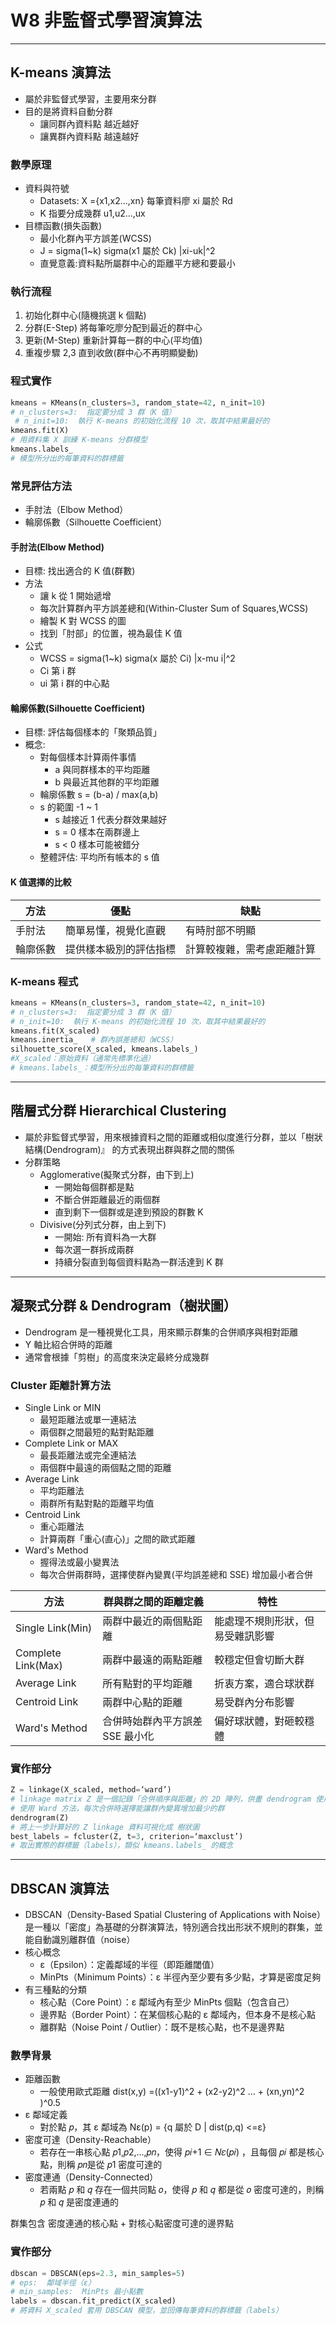 # W8 非監督式學習演算法

---

## K-means 演算法

- 屬於非監督式學習，主要用來分群
- 目的是將資料自動分群
    - 讓同群內資料點 越近越好
    - 讓異群內資料點 越遠越好

### 數學原理

- 資料與符號
    - Datasets: X ={x1,x2...,xn} 每筆資料廖 xi 屬於 Rd
    - K 指要分成幾群 u1,u2...,ux
- 目標函數(損失函數)
    - 最小化群內平方誤差(WCSS)
    - J = sigma(1~k) sigma(x1 屬於 Ck) |xi-uk|^2
    - 直覺意義:資料點所屬群中心的距離平方總和要最小

### 執行流程

1. 初始化群中心(隨機挑選 k 個點)
2. 分群(E-Step) 將每筆吃廖分配到最近的群中心
3. 更新(M-Step) 重新計算每一群的中心(平均值)
4. 重複步驟 2,3 直到收斂(群中心不再明顯變動)

### 程式實作

```python
kmeans = KMeans(n_clusters=3, random_state=42, n_init=10)
# n_clusters=3:  指定要分成 3 群（K 值）
 # n_init=10:  執行 K-means 的初始化流程 10 次，取其中結果最好的
kmeans.fit(X)
# 用資料集 X 訓練 K-means 分群模型
kmeans.labels_
# 模型所分出的每筆資料的群標籤
```

### 常見評估方法

- 手肘法（Elbow Method）
- 輪廓係數（Silhouette Coefficient）

#### 手肘法(Elbow Method)

- 目標: 找出適合的 K 值(群數)
- 方法
    - 讓 k 從 1 開始遞增
    - 每次計算群內平方誤差總和(Within-Cluster Sum of Squares,WCSS)
    - 繪製 K 對 WCSS 的圖
    - 找到「肘部」的位置，視為最佳 K 值
- 公式
    - WCSS = sigma(1~k) sigma(x 屬於 Ci) |x-mu i|^2
    - Ci 第 i 群
    - ui 第 i 群的中心點

#### 輪廓係數(Silhouette Coefficient)

- 目標: 評估每個樣本的「聚類品質」
- 概念:
    - 對每個樣本計算兩件事情
        - a 與同群樣本的平均距離
        - b 與最近其他群的平均距離
    - 輪廓係數 s = (b-a) / max(a,b)
    - s 的範圍 -1 ~ 1
        - s 越接近 1 代表分群效果越好
        - s = 0 樣本在兩群邊上
        - s < 0 樣本可能被錯分
    - 整體評估: 平均所有帳本的 s 值

#### K 值選擇的比較

| 方法 | 優點 | 缺點 |
| --- | --- |--- |
| 手肘法 | 簡單易懂，視覺化直觀 | 有時肘部不明顯 |
| 輪廓係數 | 提供樣本級別的評估指標 | 計算較複雜，需考慮距離計算 |

### K-means 程式

```python
kmeans = KMeans(n_clusters=3, random_state=42, n_init=10)
# n_clusters=3:  指定要分成 3 群（K 值）
# n_init=10:  執行 K-means 的初始化流程 10 次，取其中結果最好的
kmeans.fit(X_scaled)
kmeans.inertia_   # 群內誤差總和（WCSS）
silhouette_score(X_scaled, kmeans.labels_)
#X_scaled：原始資料（通常先標準化過）
# kmeans.labels_：模型所分出的每筆資料的群標籤

```

---

## 階層式分群 Hierarchical Clustering

- 屬於非監督式學習，用來根據資料之間的距離或相似度進行分群，並以「樹狀結構(Dendrogram)』 的方式表現出群與群之間的關係
- 分群策略
    - Agglomerative(擬聚式分群，由下到上)
        - 一開始每個群都是點
        - 不斷合併距離最近的兩個群
        - 直到剩下一個群或是達到預設的群數 K
    - Divisive(分列式分群，由上到下)
        - 一開始: 所有資料為一大群
        - 每次選一群拆成兩群
        - 持續分裂直到每個資料點為一群活達到 K 群

---

## 凝聚式分群 & Dendrogram（樹狀圖）

- Dendrogram 是一種視覺化工具，用來顯示群集的合併順序與相對距離
- Y 軸比紹合併時的距離
- 通常會根據「剪樹」的高度來決定最終分成幾群

### Cluster 距離計算方法

- Single Link or MIN
    - 最短距離法或單一連結法
    - 兩個群之間最短的點對點距離
- Complete Link or MAX
    - 最長距離法或完全連結法
    - 兩個群中最遠的兩個點之間的距離
- Average Link
    - 平均距離法
    - 兩群所有點對點的距離平均值
- Centroid Link
    - 重心距離法
    - 計算兩群「重心(直心)」之間的歐式距離
- Ward's Method
    - 握得法或最小變異法
    - 每次合併兩群時，選擇使群內變異(平均誤差總和 SSE) 增加最小者合併

| 方法 | 群與群之間的距離定義 | 特性 |
| --- | --- | --- |
| Single Link(Min) | 兩群中最近的兩個點距離 | 能處理不規則形狀，但易受雜訊影響 | 
| Complete Link(Max) | 兩群中最遠的兩點距離 | 較穩定但會切斷大群 | 
| Average Link | 所有點對的平均距離 | 折衷方案，適合球狀群 |
| Centroid Link | 兩群中心點的距離 | 易受群內分布影響 |
| Ward's Method | 合併時始群內平方誤差 SSE 最小化 | 偏好球狀體，對砸較穩體 |

### 實作部分

```python
Z = linkage(X_scaled, method=‘ward’)
# linkage matrix Z 是一個記錄「合併順序與距離」的 2D 陣列，供畫 dendrogram 使用
# 使用 Ward 方法，每次合併時選擇能讓群內變異增加最少的群
dendrogram(Z)
# 將上一步計算好的 Z linkage 資料可視化成 樹狀圖
best_labels = fcluster(Z, t=3, criterion=‘maxclust’)
# 取出實際的群標籤（labels），類似 kmeans.labels_ 的概念

```

---

## DBSCAN 演算法

- DBSCAN（Density-Based Spatial Clustering of Applications with Noise） 是一種以「密度」為基礎的分群演算法，特別適合找出形狀不規則的群集，並能自動識別離群值（noise）
- 核心概念
    - ε（Epsilon）：定義鄰域的半徑（即距離閾值）
    - MinPts（Minimum Points）：ε 半徑內至少要有多少點，才算是密度足夠
- 有三種點的分類
    - 核心點（Core Point）：ε 鄰域內有至少 MinPts 個點（包含自己）
    - 邊界點（Border Point）：在某個核心點的 ε 鄰域內，但本身不是核心點
    - 離群點（Noise Point / Outlier）：既不是核心點，也不是邊界點

### 數學背景

- 距離函數
    - 一般使用歐式距離 dist(x,y) =((x1-y1)^2 + (x2-y2)^2 ... + (xn,yn)^2 )^0.5
- ε 鄰域定義
    - 對於點 𝑝，其 ε 鄰域為 Nε(p) = {q 屬於 D | dist(p,q) <=ε}
- 密度可達（Density-Reachable）
    - 若存在一串核心點 𝑝1,𝑝2,...,𝑝𝑛，使得 𝑝𝑖+1 ∈ 𝑁𝜀(𝑝𝑖) ，且每個 𝑝𝑖 都是核心點，則稱 𝑝𝑛是從 𝑝1 密度可達的
- 密度連通（Density-Connected）
    - 若兩點 𝑝 和 𝑞 存在一個共同點 𝑜，使得 𝑝 和 𝑞 都是從 𝑜 密度可達的，則稱 𝑝 和 𝑞 是密度連通的
    
群集包含 密度連通的核心點 + 對核心點密度可達的邊界點


### 實作部分

```python
dbscan = DBSCAN(eps=2.3, min_samples=5) 
# eps:  鄰域半徑（ε）
# min_samples:  MinPts 最小點數
labels = dbscan.fit_predict(X_scaled)
# 將資料 X_scaled 套用 DBSCAN 模型，並回傳每筆資料的群標籤（labels）
```